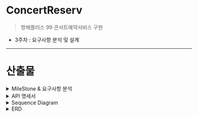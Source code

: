 # ConcertReserv
>항해플러스 99 콘서트예약서비스 구현

- 3주차 : 요구사항 분석 및 설계


---

# 산출물

<details>
<summary>MileStone & 요구사항 분석 </summary>
<div markdown="1">       

- [Git Projects](https://github.com/users/JiheeOh/projects/3) - issues 내 요구사항 분석 포함 <br>

![스크린샷 2024-07-04 오전 1 17 56](https://github.com/JiheeOh/concertReserv/assets/75823407/d9345a4a-bd84-4458-b31e-b2351514e3a1)

</div>
</details>

<details>
<summary>API 명세서  </summary>
<div markdown="1">       

[postmanDocument](https://documenter.getpostman.com/view/23303389/2sA3dxEXgn)
![스크린샷 2024-07-04 오전 1 12 23](https://github.com/JiheeOh/concertReserv/assets/75823407/bd8982e7-bd57-42ba-8782-ea72249ced7d)

</div>
</details>

<details>
<summary>Sequence Diagram   </summary>
<div markdown="1">       

![대기열 토큰 발급 Sequence Diagram (1)](https://github.com/JiheeOh/concertReserv/assets/75823407/6ab4b031-7fd6-4d29-bb6e-3e81e250e7f6)

</div>
</details>

<details>
<summary>ERD  </summary>
<div markdown="1">       
>  리뷰포인트 : 결제 테이블 설계가 좀 복잡하고 별로인 것 같은데 개선을 어떤식으로 하면 좋을지 모르겠습니다ㅠㅠ
![ConcertReserv](https://github.com/JiheeOh/concertReserv/assets/75823407/a11852a4-5a11-4445-9df2-38a55c26a102)


</div>
</details>



